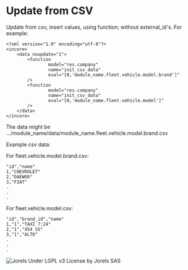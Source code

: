 Update from CSV
===============

Update from csv, insert values, using function; without external_id's. For example:

    <?xml version="1.0" encoding="utf-8"?>
    <incore>
        <data noupdate="1">
            <function
                    model="res.company"
                    name="init_csv_data"
                    eval="[0,'module_name.fleet.vehicle.model.brand']"
            />
            <function
                    model="res.company"
                    name="init_csv_data"
                    eval="[0,'module_name.fleet.vehicle.model']"
            />
        </data>
    </incore>

The data might be .../module_name/data/module_name.fleet.vehicle.model.brand.csv

Example csv data:

For fleet.vehicle.model.brand.csv:

    "id","name"
    1,"CHEVROLET"
    2,"DAEWOO"
    3,"FIAT"
    .
    .
    .

For fleet.vehicle.model.csv:

    "id","brand_id","name"
    1,"1","TAXI 7:24"
    2,"1","454 SS"
    3,"1","ALTO"
    .
    .
    .


![Jorels](https://www.jorels.com/web/image/res.company/1/logo)
Under LGPL v3 License by Jorels SAS
